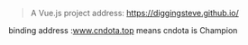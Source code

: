 

> A Vue.js project  address: https://diggingsteve.github.io/

binding address :www.cndota.top 
means cndota is Champion
